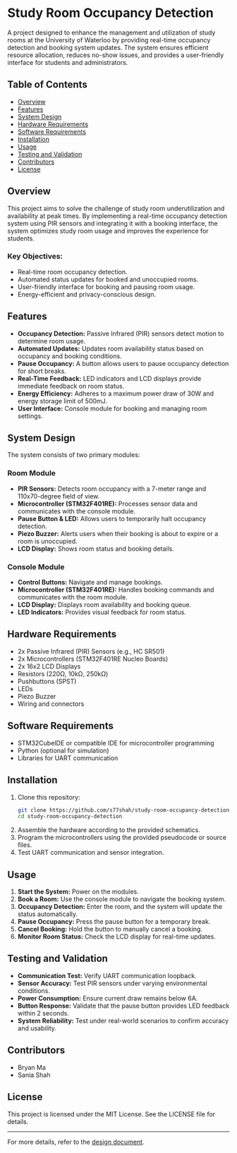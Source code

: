 # Study Room Occupancy Detection

A project designed to enhance the management and utilization of study rooms at the University of Waterloo by providing real-time occupancy detection and booking system updates. The system ensures efficient resource allocation, reduces no-show issues, and provides a user-friendly interface for students and administrators.

## Table of Contents
- [Overview](#overview)
- [Features](#features)
- [System Design](#system-design)
- [Hardware Requirements](#hardware-requirements)
- [Software Requirements](#software-requirements)
- [Installation](#installation)
- [Usage](#usage)
- [Testing and Validation](#testing-and-validation)
- [Contributors](#contributors)
- [License](#license)

## Overview
This project aims to solve the challenge of study room underutilization and availability at peak times. By implementing a real-time occupancy detection system using PIR sensors and integrating it with a booking interface, the system optimizes study room usage and improves the experience for students.

### Key Objectives:
- Real-time room occupancy detection.
- Automated status updates for booked and unoccupied rooms.
- User-friendly interface for booking and pausing room usage.
- Energy-efficient and privacy-conscious design.

## Features
- **Occupancy Detection:** Passive Infrared (PIR) sensors detect motion to determine room usage.
- **Automated Updates:** Updates room availability status based on occupancy and booking conditions.
- **Pause Occupancy:** A button allows users to pause occupancy detection for short breaks.
- **Real-Time Feedback:** LED indicators and LCD displays provide immediate feedback on room status.
- **Energy Efficiency:** Adheres to a maximum power draw of 30W and energy storage limit of 500mJ.
- **User Interface:** Console module for booking and managing room settings.

## System Design
The system consists of two primary modules:

### Room Module
- **PIR Sensors:** Detects room occupancy with a 7-meter range and 110x70-degree field of view.
- **Microcontroller (STM32F401RE):** Processes sensor data and communicates with the console module.
- **Pause Button & LED:** Allows users to temporarily halt occupancy detection.
- **Piezo Buzzer:** Alerts users when their booking is about to expire or a room is unoccupied.
- **LCD Display:** Shows room status and booking details.

### Console Module
- **Control Buttons:** Navigate and manage bookings.
- **Microcontroller (STM32F401RE):** Handles booking commands and communicates with the room module.
- **LCD Display:** Displays room availability and booking queue.
- **LED Indicators:** Provides visual feedback for room status.

## Hardware Requirements
- 2x Passive Infrared (PIR) Sensors (e.g., HC SR501)
- 2x Microcontrollers (STM32F401RE Nucleo Boards)
- 2x 16x2 LCD Displays
- Resistors (220Ω, 10kΩ, 250kΩ)
- Pushbuttons (SPST)
- LEDs
- Piezo Buzzer
- Wiring and connectors

## Software Requirements
- STM32CubeIDE or compatible IDE for microcontroller programming
- Python (optional for simulation)
- Libraries for UART communication

## Installation
1. Clone this repository:
   ```bash
   git clone https://github.com/s77shah/study-room-occupancy-detection.git
   cd study-room-occupancy-detection
   ```
2. Assemble the hardware according to the provided schematics.
3. Program the microcontrollers using the provided pseudocode or source files.
4. Test UART communication and sensor integration.

## Usage
1. **Start the System:** Power on the modules.
2. **Book a Room:** Use the console module to navigate the booking system.
3. **Occupancy Detection:** Enter the room, and the system will update the status automatically.
4. **Pause Occupancy:** Press the pause button for a temporary break.
5. **Cancel Booking:** Hold the button to manually cancel a booking.
6. **Monitor Room Status:** Check the LCD display for real-time updates.

## Testing and Validation
- **Communication Test:** Verify UART communication loopback.
- **Sensor Accuracy:** Test PIR sensors under varying environmental conditions.
- **Power Consumption:** Ensure current draw remains below 6A.
- **Button Response:** Validate that the pause button provides LED feedback within 2 seconds.
- **System Reliability:** Test under real-world scenarios to confirm accuracy and usability.

## Contributors
- Bryan Ma  
- Sania Shah

## License
This project is licensed under the MIT License. See the LICENSE file for details.

---
For more details, refer to the [design document](https://docs.google.com/document/d/1Augs7KS-SfcL0yzAU3c-v3wTZyzQ5ppweAxwTivkuhE/edit?usp=sharing).
